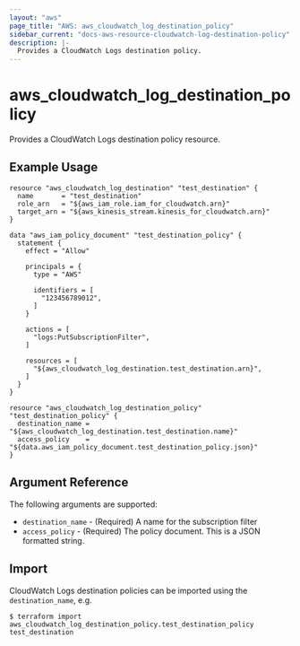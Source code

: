 ```yaml
---
layout: "aws"
page_title: "AWS: aws_cloudwatch_log_destination_policy"
sidebar_current: "docs-aws-resource-cloudwatch-log-destination-policy"
description: |-
  Provides a CloudWatch Logs destination policy.
---
```


# aws_cloudwatch_log_destination_policy

Provides a CloudWatch Logs destination policy resource.

## Example Usage

```hcl
resource "aws_cloudwatch_log_destination" "test_destination" {
  name       = "test_destination"
  role_arn   = "${aws_iam_role.iam_for_cloudwatch.arn}"
  target_arn = "${aws_kinesis_stream.kinesis_for_cloudwatch.arn}"
}

data "aws_iam_policy_document" "test_destination_policy" {
  statement {
    effect = "Allow"

    principals = {
      type = "AWS"

      identifiers = [
        "123456789012",
      ]
    }

    actions = [
      "logs:PutSubscriptionFilter",
    ]

    resources = [
      "${aws_cloudwatch_log_destination.test_destination.arn}",
    ]
  }
}

resource "aws_cloudwatch_log_destination_policy" "test_destination_policy" {
  destination_name = "${aws_cloudwatch_log_destination.test_destination.name}"
  access_policy    = "${data.aws_iam_policy_document.test_destination_policy.json}"
}
```

## Argument Reference

The following arguments are supported:

* `destination_name` - (Required) A name for the subscription filter
* `access_policy` - (Required) The policy document. This is a JSON formatted string.

## Import

CloudWatch Logs destination policies can be imported using the `destination_name`, e.g.

```
$ terraform import aws_cloudwatch_log_destination_policy.test_destination_policy test_destination
```
